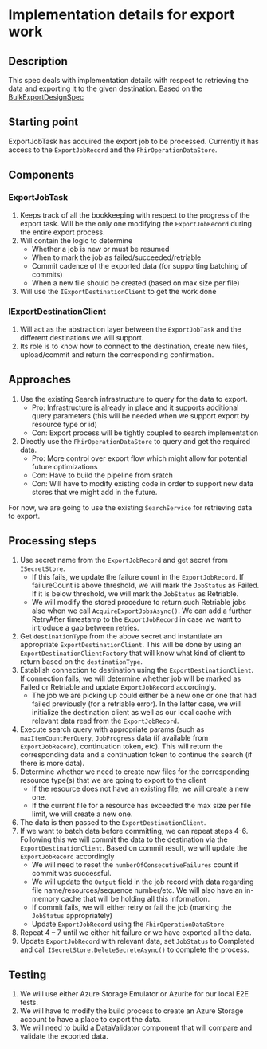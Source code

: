 # Implementation details for export work

## Description

This spec deals with implementation details with respect to retrieving the data and exporting it to the given destination. Based on the [BulkExportDesignSpec](https://microsofthealth.visualstudio.com/Health/_git/health-paas-docs?path=%2Fspecs%2FBulkExport%2FBulkExportDesignSpec.md)

## Starting point

ExportJobTask has acquired the export job to be processed. Currently it has access to the `ExportJobRecord` and the `FhirOperationDataStore`.

## Components

### ExportJobTask

1. Keeps track of all the bookkeeping with respect to the progress of the export task. Will be the only one modifying the `ExportJobRecord` during the entire export process.
2. Will contain the logic to determine
    - Whether a job is new or must be resumed
    - When to mark the job as failed/succeeded/retriable
    - Commit cadence of the exported data (for supporting batching of commits)
    - When a new file should be created (based on max size per file)
3. Will use the `IExportDestinationClient` to get the work done

### IExportDestinationClient

1. Will act as the abstraction layer between the `ExportJobTask` and the different destinations we will support.
2. Its role is to know how to connect to the destination, create new files, upload/commit and return the corresponding confirmation.

## Approaches

1. Use the existing Search infrastructure to query for the data to export.
    - Pro: Infrastructure is already in place and it supports additional query parameters (this will be needed when we support export by resource type or id)
    - Con: Export process will be tightly coupled to search implementation
2. Directly use the `FhirOperationDataStore` to query and get the required data.
    - Pro: More control over export flow which might allow for potential future optimizations
    - Con: Have to build the pipeline from sratch
    - Con: Will have to modify existing code in order to support new data stores that we might add in the future.

For now, we are going to use the existing `SearchService` for retrieving data to export.

## Processing steps

1. Use secret name from the `ExportJobRecord` and get secret from `ISecretStore`.
    - If this fails, we update the failure count in the `ExportJobRecord`. If failureCount is above threshold, we will mark the `JobStatus` as Failed. If it is below threshold, we will mark the `JobStatus` as Retriable.
    - We will modify the stored procedure to return such Retriable jobs also when we call `AcquireExportJobsAsync()`. We can add a further RetryAfter timestamp to the `ExportJobRecord` in case we want to introduce a gap between retries.
2. Get `destinationType` from the above secret and instantiate an appropriate `ExportDestinationClient`. This will be done by using an `ExportDestinationClientFactory` that will know what kind of client to return based on the `destinationType`.
3. Establish connection to destination using the `ExportDestinationClient`. If connection fails, we will determine whether job will be marked as Failed or Retriable and update `ExportJobRecord` accordingly.
    - The job we are picking up could either be a new one or one that had failed previously (for a retriable error). In the latter case, we will initialize the destination client as well as our local cache with relevant data read from the `ExportJobRecord`.
4. Execute search query with appropriate params (such as `maxItemCountPerQuery`, `JobProgress` data (if available from `ExportJobRecord`), continuation token, etc). This will return the corresponding data and a continuation token to continue the search (if there is more data).
5. Determine whether we need to create new files for the corresponding resource type(s) that we are going to export to the client
    - If the resource does not have an existing file, we will create a new one.
    - If the current file for a resource has exceeded the max size per file limit, we will create a new one.
6. The data is then passed to the `ExportDestinationClient`.
7. If we want to batch data before committing, we can repeat steps 4-6. Following this we will commit the data to the destination via the `ExportDestinationClient`. Based on commit result, we will update the `ExportJobRecord` accordingly
    - We will need to reset the `numberOfConsecutiveFailures` count if commit was successful.
    - We will update the `Output` field in the job record with data regarding file name/resources/sequence number/etc. We will also have an in-memory cache that will be holding all this information.
    - If commit fails, we will either retry or fail the job (marking the `JobStatus` appropriately)
    - Update `ExportJobRecord` using the `FhirOperationDataStore`
8. Repeat 4 – 7 until we either hit failure or we have exported all the data.
9. Update `ExportJobRecord` with relevant data, set `JobStatus` to Completed and call `ISecretStore.DeleteSecreteAsync()` to complete the process.

## Testing

1. We will use either Azure Storage Emulator or Azurite for our local E2E tests.
2. We will have to modify the build process to create an Azure Storage account to have a place to export the data.
3. We will need to build a DataValidator component that will compare and validate the exported data.
